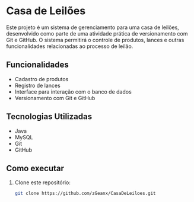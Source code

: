 # Casa de Leilões

Este projeto é um sistema de gerenciamento para uma casa de leilões, desenvolvido como parte de uma atividade prática de versionamento com Git e GitHub. O sistema permitirá o controle de produtos, lances e outras funcionalidades relacionadas ao processo de leilão.

## Funcionalidades

- Cadastro de produtos
- Registro de lances
- Interface para interação com o banco de dados
- Versionamento com Git e GitHub

## Tecnologias Utilizadas

- Java
- MySQL
- Git
- GitHub

## Como executar

1. Clone este repositório:
   ```bash
   git clone https://github.com/zGeanx/CasaDeLeiloes.git
